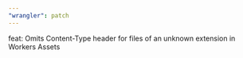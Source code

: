 ```yaml
---
"wrangler": patch
---
```


feat: Omits Content-Type header for files of an unknown extension in Workers Assets
